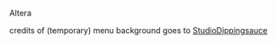 Altera

credits of (temporary) menu background goes to [StudioDippingsauce](https://www.deviantart.com/studiodippingsauce/art/Floating-Island-Background-635101880)

